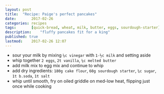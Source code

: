 ```yaml
---
layout: post
title: 	"Recipe: Paige's perfect pancakes"
date:		2017-02-26
categories:	recipes
tags:		[quick-bread, wheat, milk, butter, eggs, sourdough-starter] 
description: 	"fluffy pancakes fit for a king"
published: true
lastmod:	2017-02-26 12:07
---
```

* sour your milk by mixing `¼c vinegar` with `1-½c milk` and setting aside
* whip together `2 eggs`, `2t vanilla`, `¼c melted butter`
* add milk mix to egg mix and continue to whip
* add dry ingredients: `180g cake flour`, `60g sourdough starter`, `¼c sugar`, `1t b.soda`, `1t salt`
* whip until smooth, fry on oiled griddle on med-low heat, flipping just once while cooking
